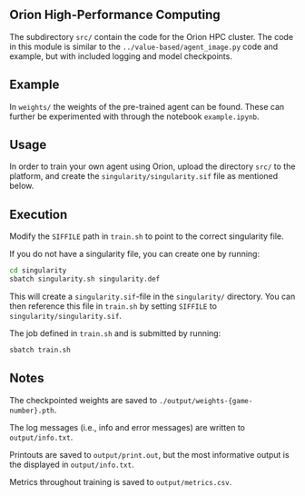 Orion High-Performance Computing
--------------------------------

The subdirectory `src/` contain the code for the Orion HPC cluster. The code in this module is 
similar to the `../value-based/agent_image.py` code and example, but with included logging and 
model checkpoints.

Example
-------

In `weights/` the weights of the pre-trained agent can be found. These can further be 
experimented with through the notebook `example.ipynb`.

Usage
-----

In order to train your own agent using Orion, upload the directory `src/` to the platform, 
and create the `singularity/singularity.sif` file as mentioned below.

Execution
---------

Modify the `SIFFILE` path in `train.sh` to point to the correct singularity file.

If you do not have a singularity file, you can create one by running:

```bash
cd singularity
sbatch singularity.sh singularity.def
```
    
This will create a `singularity.sif`-file in the `singularity/` directory. You can then
reference this file in `train.sh` by setting `SIFFILE` to `singularity/singularity.sif`.

The job defined in `train.sh` and is submitted by running:
    
```bash
sbatch train.sh
```

Notes
-----

The checkpointed weights are saved to `./output/weights-{game-number}.pth`.

The log messages (i.e., info and error messages) are written to `output/info.txt`.

Printouts are saved to `output/print.out`, but the most informative output is the displayed in 
`output/info.txt`.

Metrics throughout training is saved to `output/metrics.csv`.
